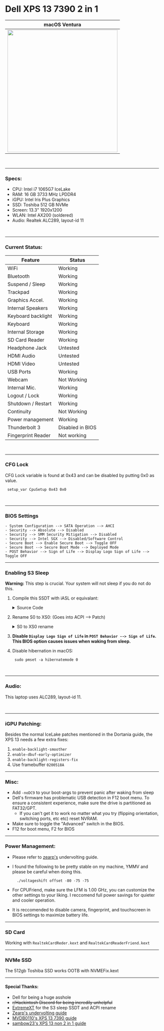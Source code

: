 # Dell XPS 13 7390 2 in 1


| macOS Ventura 
|------------|
|<img src="https://media.discordapp.net/attachments/1084252068711247965/1137134955575644160/IMG_6096.jpg" width="360" height="400">|
<br>

-----------------------------------------


### Specs:

- CPU: Intel i7 1065G7 IceLake
- RAM: 16 GB 3733 MHz LPDDR4 
- iGPU: Intel Iris Plus Graphics
- SSD: Toshiba 512 GB NVMe 
- Screen: 13.3" 1920x1200
- WLAN: Intel AX200 (soldered)
- Audio: Realtek ALC289, layout-id 11

<br>

-----------------------------------------


 ### Current Status:

 | **Feature**        | **Status**           
|--------------------|----------------------|
| WiFi               | Working              | 
| Bluetooth          | Working              | 
| Suspend / Sleep    | Working              | 
| Trackpad           | Working              | 
| Graphics Accel.    | Working              | 
| Internal Speakers  | Working              |   
| Keyboard backlight | Working              | 
| Keyboard           | Working              |
| Internal Storage   | Working              | 
| SD Card Reader     | Working              | 
| Headphone Jack     | Untested             | 
| HDMI Audio         | Untested             |
| HDMI Video         | Untested             |                                                                 
| USB Ports          | Working              | 
| Webcam             | Not Working          | 
| Internal Mic.      | Working              | 
| Logout / Lock      | Working              | 
| Shutdown / Restart | Working              | 
| Continuity         | Not Working          |     
| Power management   | Working              |
| Thunderbolt 3      | Disabled in BIOS     |
| Fingerprint Reader | Not working          |

<br>

-----------------------------------------

### CFG Lock

CFG Lock variable is found at 0x43 and can be disabled by putting 0x0 as value.
  
     setup_var CpuSetup 0x43 0x0

<br>

-----------------------------------------


### BIOS Settings

```
- System Configuration --> SATA Operation --> AHCI
- Security --> Absolute --> Disabled
- Security --> SMM Security Mitigation --> Disabled
- Security --> Intel SGX --> Disabled/Software Control
- Secure Boot --> Enable Secure Boot --> Toggle OFF
- Secure Boot --> Secure Boot Mode --> Deployed Mode
- POST Behavior --> Sign of Life --> Display Logo Sign of Life --> Toggle OFF
```

-----------------------------------------


### Enabling S3 Sleep

**Warning:** This step is crucial. Your system will not sleep if you do not do this.

1. Compile this SSDT with iASL or equivalant:

	<details><summary> Source Code </summary>

	```
	    DefinitionBlock ("", "SSDT", 2, "meghn6", "S3Fix", 0x00001000)
	
	    {
	
	    External (_SB_.SS3, IntObj)
	    
	    Scope (\_SB)
	
	    {
	
	    	Name (SS3, One)
	     
	
		}
	    
	 
	}
  
	```

	</details>

2. Rename S0 to XS0: (Goes into ACPI --> Patch) 

	<details><summary>S0 to XS0 rename</summary>

	```
	<?xml version="1.0" encoding="UTF-8"?>
	<!DOCTYPE plist PUBLIC "-//Apple//DTD PLIST 1.0//EN" "http://www.apple.com/DTDs/PropertyList-1.0.dtd">
	<plist version="1.0">
	<array>
		<dict>
			<key>Base</key>
			<string></string>
			<key>BaseSkip</key>
			<integer>0</integer>
			<key>Comment</key>
			<string>_S0 to XS0 rename; Fixes sleep</string>
			<key>Count</key>
			<integer>0</integer>
			<key>Enabled</key>
			<true/>
			<key>Find</key>
			<data>WFMw</data>
			<key>Limit</key>
			<integer>0</integer>
			<key>Mask</key>
			<data></data>
			<key>OemTableId</key>
			<data>AAAAAA==</data>
			<key>Replace</key>
			<data>WFMw</data>
			<key>ReplaceMask</key>
			<data></data>
			<key>Skip</key>
			<integer>0</integer>
			<key>TableLength</key>
			<integer>0</integer>
			<key>TableSignature</key>
			<data>AAAAAA==</data>
		</dict>
	</array>
	</plist>
	```
</details>

3. **Disable `Display Logo Sign of Life` in `POST Behavior --> Sign of Life`. This BIOS option causes issues when waking from sleep.**
4. Disable hibernation in macOS:

		sudo pmset -a hibernatemode 0


<br>

-----------------------------------------

### Audio:

This laptop uses ALC289, layout-id 11. 

<br>

-----------------------------------------


### iGPU Patching:

Besides the normal IceLake patches mentioned in the Dortania guide, the XPS 13 needs a few extra fixes:

1. `enable-backlight-smoother`
2. `enable-dbuf-early-optimizer`
3. `enable-backlight-registers-fix`
4. Use framebuffer `0200518A`

-----------------------------------------


### Misc:
- Add `-noDC9` to your boot-args to prevent panic after waking from sleep
- Dell's firmware has problematic USB detection in F12 boot menu. To ensure a consistent experience, make sure the drive is partitioned as FAT32/GPT.
    - If you can't get it to work no matter what you try (flipping orientation, switching ports, etc etc) reset NVRAM.
- Make sure to toggle the "Advanced" switch in the BIOS.
- F12 for boot menu, F2 for BIOS

-----------------------------------------


### Power Management:

- Please refer to [zearp's](https://github.com/zearp/Nucintosh#undervolting) undervolting guide.
- I found the following to be pretty stable on my machine, YMMV and please be careful when doing this.

 		./voltageshift offset -80 -75 -75

- For CPUFriend, make sure the LFM is 1.00 GHz, you can customize the other settings to your liking. I reccomend full power savings for quieter and cooler operation.
- It is reccomended to disable camera, fingerprint, and touchscreen in BIOS settings to maximize battery life.

-----------------------------------------

### SD Card

Working with `RealtekCardReder.kext` and `RealtekCardReaderFriend.kext`


-----------------------------------------


### NVMe SSD

The 512gb Toshiba SSD works OOTB with NVMEFix.kext

-----------------------------------------

#### Special Thanks:

- Dell for being a huge asshole
- ~~r/Hackintosh Discord for being incredily unhelpful~~
- [ExtremeXT](https://github.com/ExtremeXT) for the S3 sleep SSDT and ACPI rename
- [Zearp's undervolting guide](https://github.com/zearp/Nucintosh#undervolting)
- [MVDB0110's XPS 13 7390 guide](https://github.com/MVDB0110/OC-XPS13-7390)
- [sambow23's XPS 13 non 2 in 1 guide](https://github.com/sambow23/Dell-XPS-13-7390-macOS)




